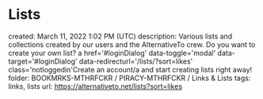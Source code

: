 # Lists

created: March 11, 2022 1:02 PM (UTC)
description: Various lists and collections created by our users and the AlternativeTo crew. Do you want to create your own list? a href='#loginDialog' data-toggle='modal' data-target='#loginDialog' data-redirecturl='/lists/?sort=likes' class='notloggedin'Create an account/a and start creating lists right away!
folder: BOOKMRKS-MTHRFCKR / PIRACY-MTHRFCKR / Links & Lists
tags: links, lists
url: https://alternativeto.net/lists?sort=likes
